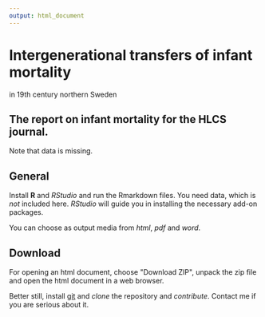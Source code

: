 ```yaml
---
output: html_document
---
```

# Intergenerational transfers of infant mortality
in 19th century northern Sweden


## The report on infant mortality for the HLCS journal.

Note that data is missing.

## General

Install **R** and *RStudio* and run the Rmarkdown files. You need data,
which is *not* included here. *RStudio* will guide you in installing the
necessary add-on packages.

You can choose as output media from *html*, *pdf* and *word*.

## Download

For opening an html document, choose "Download ZIP",
unpack the zip file and open the html document in a web browser. 

Better still, install [git](https://git-scm.com) and *clone* the repository
and *contribute*. Contact me if you are serious about it.
